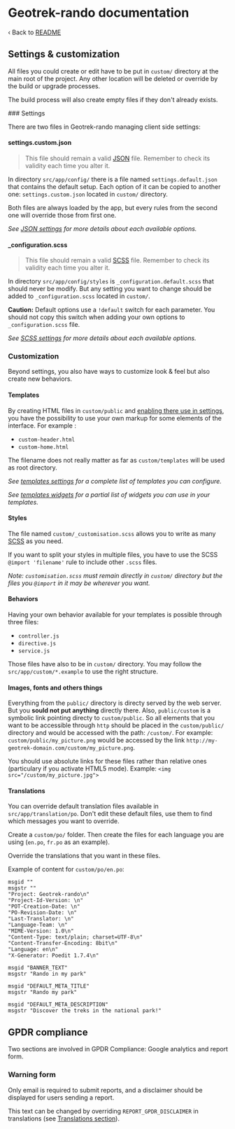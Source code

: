 # Geotrek-rando documentation

‹ Back to [README](README.md)

## Settings & customization

All files you could create or edit have to be put in `custom/` directory at the main root of the project. Any other location will be deleted or override by the build or upgrade processes.

The build process will also create empty files if they don't already exists.

### Settings

There are two files in Geotrek-rando managing client side settings:

#### settings.custom.json

> This file should remain a valid [JSON][] file.
> Remember to check its validity each time you alter it.

In directory `src/app/config/` there is a file named `settings.default.json` that contains the default setup. Each option of it can be copied to another one: `settings.custom.json` located in `custom/` directory.

Both files are always loaded by the app, but every rules from the second one will override those from first one.

_See [JSON settings][] for more details about each available options._

#### \_configuration.scss

> This file should remain a valid [SCSS][] file.
> Remember to check its validity each time you alter it.

In directory `src/app/config/styles` is `_configuration.default.scss` that
should never be modify. But any setting you want to change should be added
to `_configuration.scss` located in `custom/`.

**Caution:** Default options use a `!default` switch for each parameter.
You should not copy this switch when adding your own options to `_configuration.scss` file.

_See [SCSS settings][] for more details about each available options._

### Customization

Beyond settings, you also have ways to customize look & feel but also create new behaviors.

#### Templates

By creating HTML files in `custom/public` and [enabling there use in settings](settings-custom-json-options.md#main-options), you have the possibility
to use your own markup for some elements of the interface. For example :

* `custom-header.html`
* `custom-home.html`

The filename does not really matter as far as `custom/templates` will be used as root directory.

_See [templates settings][] for a complete list of templates you can configure._

_See [templates widgets][] for a partial list of widgets you can use in your templates._

#### Styles

The file named `custom/_customisation.scss` allows you to write as many [SCSS]() as you need.

If you want to split your styles in multiple files, you have to use the
SCSS `@import 'filename'` rule to include other `.scss` files.

_Note: `customisation.scss` must remain directly in `custom/` directory but the files you `@import` in it may be wherever you want._

#### Behaviors

Having your own behavior available for your templates is possible through three files:

* `controller.js`
* `directive.js`
* `service.js`

Those files have also to be in `custom/` directory.
You may follow the `src/app/custom/*.example` to use the right structure.

#### Images, fonts and others things

Everything from the `public/` directory is directy served by the web server.
But you **sould not put anything** directly there.
Also, `public/custom` is a symbolic link pointing directy to `custom/public`.
So all elements that you want to be accessible through `http` should be placed in the `custom/public/` directory and would be accessed with the path: `/custom/`. For example: `custom/public/my_picture.png` would be accessed by the link `http://my-geotrek-domain.com/custom/my_picture.png`.

You should use absolute links for these files rather than relative ones (particulary if you activate HTML5 mode). Example: ``<img src="/custom/my_picture.jpg">``

#### Translations

You can override default translation files available in `src/app/translation/po`. Don't edit these default files, use them to find which messages you want to override.

Create a `custom/po/` folder. Then create the files for each language you are using (`en.po`, `fr.po` as an example).

Override the translations that you want in these files.

Example of content for `custom/po/en.po`:

```
msgid ""
msgstr ""
"Project: Geotrek-rando\n"
"Project-Id-Version: \n"
"POT-Creation-Date: \n"
"PO-Revision-Date: \n"
"Last-Translator: \n"
"Language-Team: \n"
"MIME-Version: 1.0\n"
"Content-Type: text/plain; charset=UTF-8\n"
"Content-Transfer-Encoding: 8bit\n"
"Language: en\n"
"X-Generator: Poedit 1.7.4\n"

msgid "BANNER_TEXT"
msgstr "Rando in my park"

msgid "DEFAULT_META_TITLE"
msgstr "Rando my park"

msgid "DEFAULT_META_DESCRIPTION"
msgstr "Discover the treks in the national park!"
```

## GPDR compliance

Two sections are involved in GPDR Compliance: Google analytics and report form.

### Warning form

Only email is required to submit reports, and a disclaimer should be displayed
for users sending a report.

This text can be changed by overriding `REPORT_GPDR_DISCLAIMER`
in translations (see [Translations section](#translations)).


<!-- Internal links -->

[JSON settings]: settings-custom-json.md
[SCSS settings]: configuration-scss.md
[templates settings]: custom-templates.md
[templates widgets]: templates-widgets.md

<!-- External links -->

[JSON]: http://www.json.org/
[SCSS]: http://sass-lang.com/
